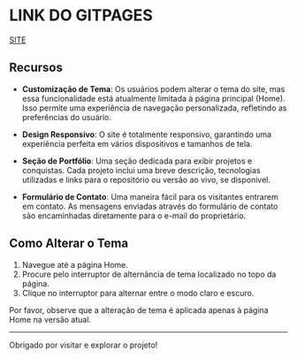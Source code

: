 # LINK DO GITPAGES
[SITE](https://yurisilpess.github.io/gs-sub-yspFINAL/)

## Recursos

- **Customização de Tema**: Os usuários podem alterar o tema do site, mas essa funcionalidade está atualmente limitada à página principal (Home). Isso permite uma experiência de navegação personalizada, refletindo as preferências do usuário.

- **Design Responsivo**: O site é totalmente responsivo, garantindo uma experiência perfeita em vários dispositivos e tamanhos de tela.

- **Seção de Portfólio**: Uma seção dedicada para exibir projetos e conquistas. Cada projeto inclui uma breve descrição, tecnologias utilizadas e links para o repositório ou versão ao vivo, se disponível.

- **Formulário de Contato**: Uma maneira fácil para os visitantes entrarem em contato. As mensagens enviadas através do formulário de contato são encaminhadas diretamente para o e-mail do proprietário.

## Como Alterar o Tema

1. Navegue até a página Home.
2. Procure pelo interruptor de alternância de tema localizado no topo da página.
3. Clique no interruptor para alternar entre o modo claro e escuro.

Por favor, observe que a alteração de tema é aplicada apenas à página Home na versão atual.

----

Obrigado por visitar e explorar o projeto!
